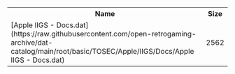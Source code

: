<table>
<tr><th>Name</th><th>Size</th></tr>
<tr><td>[Apple IIGS - Docs.dat](https://raw.githubusercontent.com/open-retrogaming-archive/dat-catalog/main/root/basic/TOSEC/Apple/IIGS/Docs/Apple IIGS - Docs.dat)</td><td>2562</td></tr>
</table>

